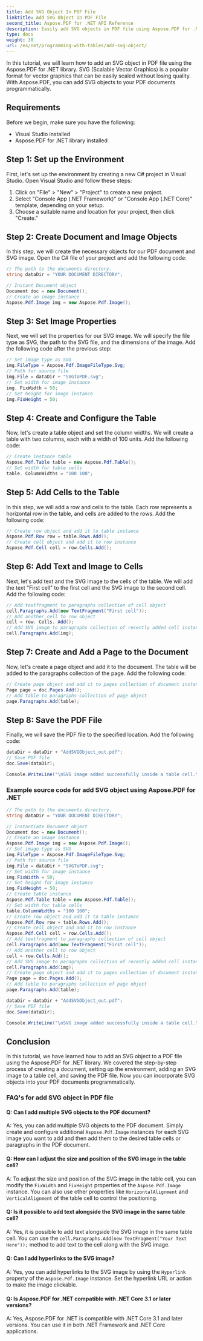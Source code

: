 ```yaml
---
title: Add SVG Object In PDF File
linktitle: Add SVG Object In PDF File
second_title: Aspose.PDF for .NET API Reference
description: Easily add SVG objects in PDF file using Aspose.PDF for .NET.
type: docs
weight: 30
url: /es/net/programming-with-tables/add-svg-object/
---
```

In this tutorial, we will learn how to add an SVG object in PDF file using the Aspose.PDF for .NET library. SVG (Scalable Vector Graphics) is a popular format for vector graphics that can be easily scaled without losing quality. With Aspose.PDF, you can add SVG objects to your PDF documents programmatically.

## Requirements

Before we begin, make sure you have the following:

- Visual Studio installed
- Aspose.PDF for .NET library installed

## Step 1: Set up the Environment

First, let's set up the environment by creating a new C# project in Visual Studio. Open Visual Studio and follow these steps:

1. Click on "File" > "New" > "Project" to create a new project.
2. Select "Console App (.NET Framework)" or "Console App (.NET Core)" template, depending on your setup.
3. Choose a suitable name and location for your project, then click "Create."

## Step 2: Create Document and Image Objects

In this step, we will create the necessary objects for our PDF document and SVG image. Open the C# file of your project and add the following code:

```csharp
// The path to the documents directory.
string dataDir = "YOUR DOCUMENT DIRECTORY";

// Instant Document object
Document doc = new Document();
// Create an image instance
Aspose.Pdf.Image img = new Aspose.Pdf.Image();
```

## Step 3: Set Image Properties

Next, we will set the properties for our SVG image. We will specify the file type as SVG, the path to the SVG file, and the dimensions of the image. Add the following code after the previous step:

```csharp
// Set image type as SVG
img.FileType = Aspose.Pdf.ImageFileType.Svg;
// Path for source file
img.File = dataDir + "SVGToPDF.svg";
// Set width for image instance
img. FixWidth = 50;
// Set height for image instance
img.FixHeight = 50;
```

## Step 4: Create and Configure the Table

Now, let's create a table object and set the column widths. We will create a table with two columns, each with a width of 100 units. Add the following code:

```csharp
// Create instance table
Aspose.Pdf.Table table = new Aspose.Pdf.Table();
// Set width for table cells
table. ColumnWidths = "100 100";
```

## Step 5: Add Cells to the Table

In this step, we will add a row and cells to the table. Each row represents a horizontal row in the table, and cells are added to the rows. Add the following code:

```csharp
// Create row object and add it to table instance
Aspose.Pdf.Row row = table.Rows.Add();
// Create cell object and add it to row instance
Aspose.Pdf.Cell cell = row.Cells.Add();
```

## Step 6: Add Text and Image to Cells

Next, let's add text and the SVG image to the cells of the table. We will add the text "First cell" to the first cell and the SVG image to the second cell. Add the following code:

```csharp
// Add textfragment to paragraphs collection of cell object
cell.Paragraphs.Add(new TextFragment("First cell"));
// Add another cell to row object
cell = row. Cells. Add();
// Add SVG image to paragraphs collection of recently added cell instance
cell.Paragraphs.Add(img);
```

## Step 7: Create and Add a Page to the Document

Now, let's create a page object and add it to the document. The table will be added to the paragraphs collection of the page. Add the following code:

```csharp
// Create page object and add it to pages collection of document instance
Page page = doc.Pages.Add();
// Add table to paragraphs collection of page object
page.Paragraphs.Add(table);
```

## Step 8: Save the PDF File

Finally, we will save the PDF file to the specified location. Add the following code:

```csharp
dataDir = dataDir + "AddSVGObject_out.pdf";
// Save PDF file
doc.Save(dataDir);

Console.WriteLine("\nSVG image added successfully inside a table cell.\nFile saved at " + dataDir);
```

### Example source code for add SVG object using Aspose.PDF for .NET

```csharp
// The path to the documents directory.
string dataDir = "YOUR DOCUMENT DIRECTORY";

// Instantiate Document object
Document doc = new Document();
// Create an image instance
Aspose.Pdf.Image img = new Aspose.Pdf.Image();
// Set image type as SVG
img.FileType = Aspose.Pdf.ImageFileType.Svg;
// Path for source file
img.File = dataDir + "SVGToPDF.svg";
// Set width for image instance
img.FixWidth = 50;
// Set height for image instance
img.FixHeight = 50;
// Create table instance
Aspose.Pdf.Table table = new Aspose.Pdf.Table();
// Set width for table cells
table.ColumnWidths = "100 100";
// Create row object and add it to table instance
Aspose.Pdf.Row row = table.Rows.Add();
// Create cell object and add it to row instance
Aspose.Pdf.Cell cell = row.Cells.Add();
// Add textfragment to paragraphs collection of cell object
cell.Paragraphs.Add(new TextFragment("First cell"));
// Add another cell to row object
cell = row.Cells.Add();
// Add SVG image to paragraphs collection of recently added cell instance
cell.Paragraphs.Add(img);
// Create page object and add it to pages collection of document instance
Page page = doc.Pages.Add();
// Add table to paragraphs collection of page object
page.Paragraphs.Add(table);

dataDir = dataDir + "AddSVGObject_out.pdf";
// Save PDF file
doc.Save(dataDir);

Console.WriteLine("\nSVG image added successfully inside a table cell.\nFile saved at " + dataDir);            
```

## Conclusion

In this tutorial, we have learned how to add an SVG object to a PDF file using the Aspose.PDF for .NET library. We covered the step-by-step process of creating a document, setting up the environment, adding an SVG image to a table cell, and saving the PDF file. Now you can incorporate SVG objects into your PDF documents programmatically.

### FAQ's for add SVG object in PDF file

#### Q: Can I add multiple SVG objects to the PDF document?

A: Yes, you can add multiple SVG objects to the PDF document. Simply create and configure additional `Aspose.Pdf.Image` instances for each SVG image you want to add and then add them to the desired table cells or paragraphs in the PDF document.

#### Q: How can I adjust the size and position of the SVG image in the table cell?

A: To adjust the size and position of the SVG image in the table cell, you can modify the `FixWidth` and `FixHeight` properties of the `Aspose.Pdf.Image` instance. You can also use other properties like `HorizontalAlignment` and `VerticalAlignment` of the table cell to control the positioning.

#### Q: Is it possible to add text alongside the SVG image in the same table cell?

A: Yes, it is possible to add text alongside the SVG image in the same table cell. You can use the `cell.Paragraphs.Add(new TextFragment("Your Text Here"));` method to add text to the cell along with the SVG image.

#### Q: Can I add hyperlinks to the SVG image?

A: Yes, you can add hyperlinks to the SVG image by using the `Hyperlink` property of the `Aspose.Pdf.Image` instance. Set the hyperlink URL or action to make the image clickable.

#### Q: Is Aspose.PDF for .NET compatible with .NET Core 3.1 or later versions?

A: Yes, Aspose.PDF for .NET is compatible with .NET Core 3.1 and later versions. You can use it in both .NET Framework and .NET Core applications.